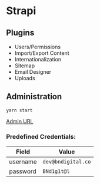 # Strapi

## Plugins

- Users/Permissions
- Import/Export Content
- Internationalization
- Sitemap
- Email Designer
- Uploads

## Administration

```shell
yarn start
```

[Admin URL](http://localhost:1337/admin)

### Predefined Credentials:

| Field            | Value              |
| ---------------- | ------------------ |
| username         | `dev@bndigital.co` |
| password         | `BNd1g1t@l`        |
